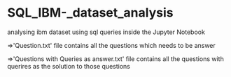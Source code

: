 # SQL_IBM-_dataset_analysis
analysing ibm dataset using sql queries inside the Jupyter Notebook

=>'Question.txt' file contains all the questions which needs to be answer 

=>'Questions with Queries as answer.txt' file contains all the questions with querires as the solution to those questions
